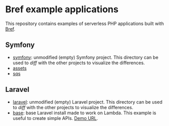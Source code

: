# Bref example applications

This repository contains examples of serverless PHP applications built with [Bref](https://bref.sh).

## Symfony

- [symfony](Symfony/symfony): unmodified (empty) Symfony project.
  This directory can be used to _diff_ with the other projects to visualize the differences.
- [assets](Symfony/assets)
- [sqs](Symfony/sqs)

## Laravel

- [laravel](Laravel/laravel): unmodified (empty) Laravel project.
  This directory can be used to _diff_ with the other projects to visualize the differences.
- [base](Laravel/base): base Laravel install made to work on Lambda.
  This example is useful to create simple APIs.
  [Demo URL](https://rzjvk1cad3.execute-api.us-east-1.amazonaws.com/dev).
